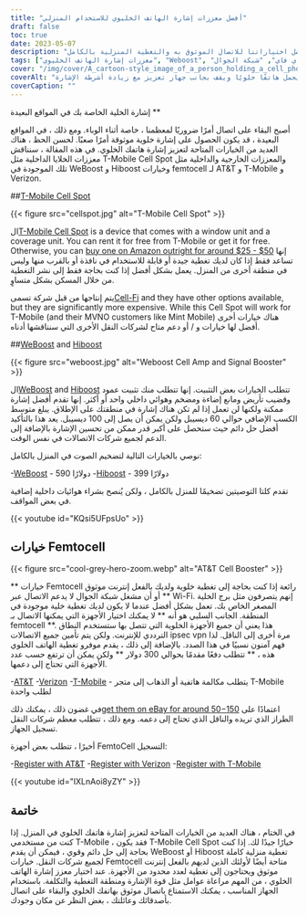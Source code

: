 ```yaml
---
title: "أفضل معززات إشارة الهاتف الخليوي للاستخدام المنزلي"
draft: false
toc: true
date: 2023-05-07
description: "عزز إشارة هاتفك الخلوي في المنزل من خلال أفضل اختياراتنا للاتصال الموثوق به والتغطية المنزلية بالكامل."
tags: ["معززات إشارة الهاتف الخليوي", "Weboost", "هيبووست", "اتصال المنزل", "تغطية الهاتف الخليوي", "فيمتوسيل", "مضخمات الإشارة الخلوية", "معززات الإشارة اللاسلكية", "أجهزة تعزيز الإشارة", "اتصال المحمول", "استقبال الهاتف الخليوي", "الصفحة الرئيسية الإنترنت", "معززات لاسلكية", "إلكترونيات", "تحسين المنزل", "الإتصالات", "تكنولوجيا", "منازل ذكية", "مكالمات واي فاي", "شبكة الجوال"]
cover: "/img/cover/A_cartoon-style_image_of_a_person_holding_a_cell_phone.png"
coverAlt: "صورة على غرار الرسوم المتحركة لشخص يحمل هاتفًا خلويًا ويقف بجانب جهاز تعزيز مع زيادة أشرطة الإشارة."
coverCaption: ""
---
```

 إشارة الخلية الخاصة بك في المواقع البعيدة **

أصبح البقاء على اتصال أمرًا ضروريًا لمعظمنا ، خاصة أثناء الوباء. ومع ذلك ، في المواقع البعيدة ، قد يكون الحصول على إشارة خلوية موثوقة أمرًا صعبًا. لحسن الحظ ، هناك العديد من الخيارات المتاحة لتعزيز إشارة هاتفك الخلوي. في هذه المقالة ، سنناقش معززات الخلايا الداخلية مثل T-Mobile Cell Spot والمعززات الخارجية والداخلية مثل تلك الموجودة في WeBoost و Hiboost وخيارات femtocell لـ AT&T و T-Mobile و Verizon.

##[T-Mobile Cell Spot](https://amzn.to/41cXppc)

{{< figure src="cellspot.jpg" alt="T-Mobile Cell Spot" >}}

ال[T-Mobile Cell Spot](https://amzn.to/41cXppc) is a device that comes with a window unit and a coverage unit. You can rent it for free from T-Mobile or get it for free. Otherwise, you can [buy one on Amazon outright for around $25 - $50](https://amzn.to/41cXppc) إنها تساعد فقط إذا كان لديك تغطية جيدة أو قابلة للاستخدام في نافذة أو بالقرب منها وليس في منطقة أخرى من المنزل. يعمل بشكل أفضل إذا كنت بحاجة فقط إلى نشر التغطية من خلال المسكن بشكل متساوٍ.

يتم إنتاجها من قبل شركة تسمى[Cell-Fi](https://nextivityinc.com/products/) and they have other options available, but they are significantly more expensive. While this Cell Spot will work for T-Mobile (and their MVNO customers like Mint Mobile) هناك خيارات أخرى أفضل لها خيارات و / أو دعم متاح لشركات النقل الأخرى التي سنناقشها أدناه.

##[WeBoost](https://amzn.to/42chuNG) and [Hiboost](https://amzn.to/3NPsSL6)

{{< figure src="weboost.jpg" alt="Weboost Cell Amp and Signal Booster" >}}

ال[WeBoost](https://amzn.to/42chuNG) and [Hiboost](https://amzn.to/3NPsSL6) تتطلب الخيارات بعض التثبيت. إنها تتطلب منك تثبيت عمود وقضيب تأريض ومانع إضاءة ومضخم وهوائي داخلي واحد أو أكثر. إنها تقدم أفضل إشارة ممكنة ولكنها لن تعمل إذا لم تكن هناك إشارة في منطقتك على الإطلاق. يبلغ متوسط الكسب الإضافي حوالي 60 ديسيبل ولكن يمكن أن يصل إلى 100 ديسيبل. يعد هذا بالتأكيد أفضل حل دائم حيث ستحصل على أكبر قدر ممكن من تحسين الإشارة بالإضافة إلى الدعم لجميع شركات الاتصالات في نفس الوقت.

نوصي بالخيارات التالية لتضخيم الصوت في المنزل بالكامل:

-[WeBoost](https://amzn.to/42chuNG) - 590 دولارًا
-[Hiboost](https://amzn.to/3NPsSL6) - 399 دولارًا

تقدم كلتا التوصيتين تضخيمًا للمنزل بالكامل ، ولكن يُنصح بشراء هوائيات داخلية إضافية في بعض المواقف.

{{< youtube id="KQsi5UFpsUo" >}}

## خيارات Femtocell

{{< figure src="cool-grey-hero-zoom.webp" alt="AT&T Cell Booster" >}}

** خيارات Femtocell رائعة إذا كنت بحاجة إلى تغطية خلوية ولديك بالفعل إنترنت موثوق ** أو أن مشغل شبكة الجوال لا يدعم الاتصال عبر Wi-Fi.
إنهم يتصرفون مثل برج الخلية المصغر الخاص بك.
تعمل بشكل أفضل عندما لا يكون لديك تغطية خلية موجودة في المنطقة.
الجانب السلبي هو أنه ** لا يمكنك اختيار الأجهزة التي يمكنها الاتصال بـ femtocell **. هذا يعني أن جميع الأجهزة الخلوية التي تتصل بها ستستخدم النطاق الترددي للإنترنت. ولكن يتم تأمين جميع الاتصالات ipsec vpn مرة أخرى إلى الناقل. لذا فهم آمنون نسبيًا في هذا الصدد.
بالإضافة إلى ذلك ، يقدم موفرو تغطية الهاتف الخلوي هذه ، ** تتطلب دفعًا مقدمًا بحوالي 300 دولار ** ولكن يمكن أن ترتفع حسب عدد الأجهزة التي تحتاج إلى دعمها.
 
-[AT&T](https://www.att.com/buy/accessories/Specialty-Items/att-cell-booster.html)
-[Verizon](https://www.verizon.com/products/verizon-lte-network-extender/)
-[T-Mobile](https://www.t-mobile.com/support/coverage/4g-lte-cellspot) - يتطلب مكالمة هاتفية أو الذهاب إلى متجر T-Mobile لطلب واحدة

في غضون ذلك ، يمكنك ذلك[get them on eBay for around $50-$150](https://www.ebay.com/sch/i.html?_nkw=femtocell) اعتمادًا على الطراز الذي تريده والناقل الذي تحتاج إلى دعمه. ومع ذلك ، تتطلب معظم شركات النقل تسجيل الجهاز.

أخيرًا ، تتطلب بعض أجهزة FemtoCell التسجيل:

-[Register with AT&T](https://www.att.com/device-support/article/wireless/KM1458172/ATT/ATTSS2FII)
-[Register with Verizon](https://www.verizonwireless.com/content/wcms/overlays/register-signal-booster.html)
-[Register with T-Mobile](https://www.t-mobile.com/support/coverage/4g-lte-cellspot)

{{< youtube id="IXLnAoi8yZY" >}}

## خاتمة

في الختام ، هناك العديد من الخيارات المتاحة لتعزيز إشارة هاتفك الخلوي في المنزل. إذا كنت من مستخدمي T-Mobile ، فقد يكون T-Mobile Cell Spot خيارًا جيدًا لك. إذا كنت بحاجة إلى حل دائم وقوي ، فيمكن أن يقدم WeBoost أو Hiboost تغطية منزلية كاملة لجميع شركات النقل. خيارات Femtocell متاحة أيضًا لأولئك الذين لديهم بالفعل إنترنت موثوق ويحتاجون إلى تغطية لعدد محدود من الأجهزة. عند اختيار معزز إشارة الهاتف الخلوي ، من المهم مراعاة عوامل مثل قوة الإشارة ومنطقة التغطية والتكلفة. باستخدام الجهاز المناسب ، يمكنك الاستمتاع باتصال موثوق بهاتفك الخلوي والبقاء على اتصال بأصدقائك وعائلتك ، بغض النظر عن مكان وجودك.
